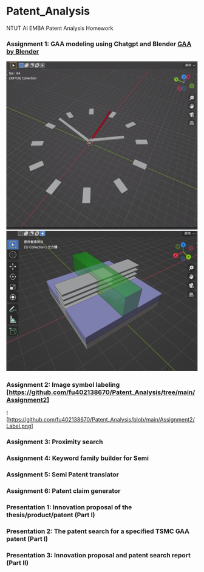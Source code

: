 # Patent_Analysis
NTUT AI EMBA Patent Analysis Homework

### Assignment 1: GAA modeling using Chatgpt and Blender [GAA by Blender](https://github.com/fu402138670/Patent_Analysis/tree/main/Assignment1)
![Clock](https://github.com/fu402138670/Patent_Analysis/blob/main/Assignment1/Clock.png)
![GAA](https://github.com/fu402138670/Patent_Analysis/blob/main/Assignment1/GAA.png)
### Assignment 2: Image symbol labeling [https://github.com/fu402138670/Patent_Analysis/tree/main/Assignment2]
![https://github.com/fu402138670/Patent_Analysis/blob/main/Assignment2/Label.png]
### Assignment 3: Proximity search
### Assignment 4: Keyword family builder for Semi 
### Assignment 5: Semi Patent translator
### Assignment 6: Patent claim generator
### Presentation 1: Innovation proposal of the thesis/product/patent (Part I)
### Presentation 2: The patent search for a specified TSMC GAA patent (Part I)
### Presentation 3: Innovation proposal and patent search report (Part II)
